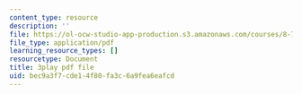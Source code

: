 ```yaml
---
content_type: resource
description: ''
file: https://ol-ocw-studio-app-production.s3.amazonaws.com/courses/8-701-introduction-to-nuclear-and-particle-physics-fall-2020/bec9a3f7cde14f80fa3c6a9fea6eafcd_-hgRkC_uUzU.pdf
file_type: application/pdf
learning_resource_types: []
resourcetype: Document
title: 3play pdf file
uid: bec9a3f7-cde1-4f80-fa3c-6a9fea6eafcd
---
```

